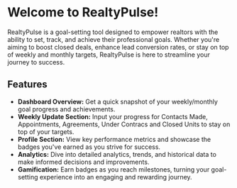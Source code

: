 
# Welcome to RealtyPulse!

RealtyPulse is a goal-setting tool designed to empower realtors with the ability to set, track, and achieve their professional goals. Whether you're aiming to boost closed deals, enhance lead conversion rates, or stay on top of weekly and monthly targets, 
RealtyPulse is here to streamline your journey to success.

## Features

- **Dashboard Overview:** Get a quick snapshot of your weekly/monthly goal progress and achievements.
- **Weekly Update Section:** Input your progress for Contacts Made, Appointments, Agreements, Under Contracs and Closed Units to stay on top of your targets.
- **Profile Section:** View key performance metrics and showcase the badges you've earned as you strive for success.
- **Analytics:** Dive into detailed analytics, trends, and historical data to make informed decisions and improvements.
- **Gamification:** Earn badges as you reach milestones, turning your goal-setting experience into an engaging and rewarding journey.
